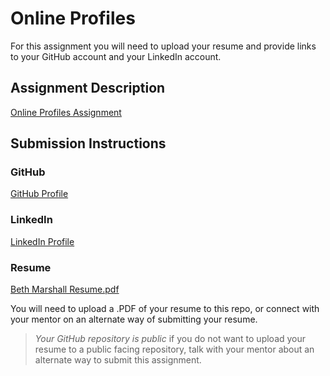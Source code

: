 # Online Profiles
For this assignment you will need to upload your resume and provide links to your GitHub account and your LinkedIn account.

## Assignment Description
[Online Profiles Assignment](https://education.launchcode.org/liftoff/modules/assignments/online-profiles)

## Submission Instructions
 
### GitHub
[GitHub Profile](https://github.com/BMars101)

 
### LinkedIn
[LinkedIn Profile](https://www.linkedin.com/in/beth-marshall-philadelphia/)

### Resume
[Beth Marshall Resume.pdf](https://github.com/BMars101/liftoff-assignments/files/9930288/Beth.Marshall.Resume.pdf)

You will need to upload a .PDF of your resume to this repo, or connect with your mentor on an alternate way of submitting your resume.

> *Your GitHub repository is public* if you do not want to upload your resume to a public facing repository, talk with your mentor about an alternate way to submit this assignment.

